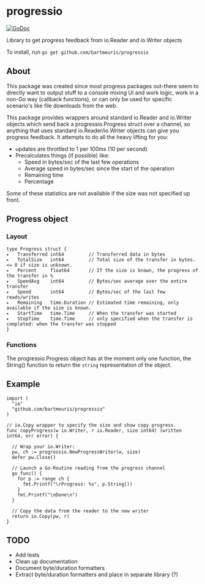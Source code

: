 # progressio

[![GoDoc](https://godoc.org/github.com/bartmeuris/progressio?status.svg)](http://godoc.org/github.com/bartmeuris/progressio)

Library to get progress feedback from io.Reader and io.Writer objects

To install, run `go get github.com/bartmeuris/progressio`

## About

This package was created since most progress packages out-there seem to
directly want to output stuff to a console mixing UI and work logic, 
work in a non-Go way (callback functions), or can only be used for 
specific scenario's like file downloads from the web.

This package provides wrappers around standard io.Reader and io.Writer objects
which send back a progressio.Progress struct over a channel, so anything
that uses standard io.Reader/io.Writer objects can give you progress feedback.
It attempts to do all the heavy lifting for you:

* updates are throttled to 1 per 100ms (10 per second)
* Precalculates things (if possible) like:
  * Speed in bytes/sec of the last few operations
  * Average speed in bytes/sec since the start of the operation
  * Remaining time
  * Percentage

Some of these statistics are not available if the size was not specified up front.

## Progress object

### Layout

```
type Progress struct {
▸   Transferred int64         // Transferred data in bytes
▸   TotalSize   int64         // Total size of the transfer in bytes. <= 0 if size is unknown.
▸   Percent     float64       // If the size is known, the progress of the transfer in %
▸   SpeedAvg    int64         // Bytes/sec average over the entire transfer
▸   Speed       int64         // Bytes/sec of the last few reads/writes
▸   Remaining   time.Duration // Estimated time remaining, only available if the size is known.
▸   StartTime   time.Time     // When the transfer was started
▸   StopTime    time.Time     // only specified when the transfer is completed: when the transfer was stopped
}

```

### Functions

The progressio.Progress object has at the moment only one function, the
String() function to return the `string` representation of the object.

## Example

```
import (
  "io"
  "github.com/bartmeuris/progressio"
)

// io.Copy wrapper to specify the size and show copy progress.
func copyProgress(w io.Writer, r io.Reader, size int64) (written int64, err error) {
  
  // Wrap your io.Writer:
  pw, ch := progressio.NewProgressWriter(w, size)
  defer pw.Close()
  
  // Launch a Go-Routine reading from the progress channel
  go func() {
    for p := range ch {
      fmt.Printf("\rProgress: %s", p.String())
    }
    fmt.Printf("\nDone\n")
  }
  
  // Copy the data from the reader to the new writer
  return io.Copy(pw, r)
}
```

## TODO

* Add tests
* Clean up documentation
* Document byte/duration formatters
* Extract byte/duration formatters and place in separate library (?)

